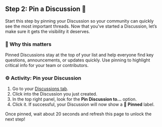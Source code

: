 <!--
  <<< Author notes: Step 2 >>>
  Start this step by acknowledging the previous step.
  Define terms and link to docs.github.com.
-->

<!-- <<< Author notes: Step 2 >>> -->
## Step 2: Pin a Discussion 📌

Start this step by pinning your Discussion so your community can quickly see the most important threads. Now that you've started a Discussion, let’s make sure it gets the visibility it deserves.

### 🤔 Why this matters

Pinned Discussions stay at the top of your list and help everyone find key questions, announcements, or updates quickly. Use pinning to highlight critical info for your team or contributors.

### ⚙️ Activity: Pin your Discussion

1. Go to your [Discussions tab](../../discussions).
2. Click into the Discussion you just created.
3. In the top right panel, look for the **Pin Discussion to…** option.
4. Click it. If successful, your Discussion will now show a 📌 **Pinned** label.

Once pinned, wait about 20 seconds and refresh this page to unlock the next step!

